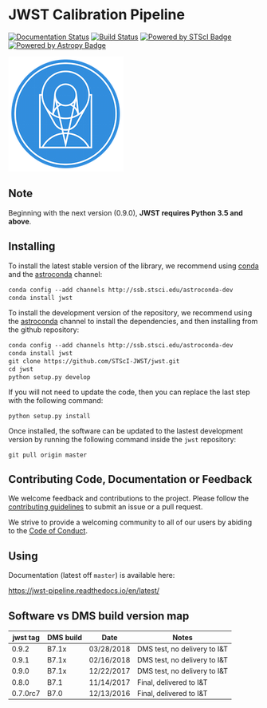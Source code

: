 JWST Calibration Pipeline
=========================
[![Documentation Status](https://readthedocs.org/projects/jwst-pipeline/badge/?version=latest)](http://jwst-pipeline.readthedocs.io/en/latest/?badge=latest)
[![Build Status](https://travis-ci.org/STScI-JWST/jwst.svg?branch=master)](https://travis-ci.org/STScI-JWST/jwst)
[![Powered by STScI Badge](https://img.shields.io/badge/powered%20by-STScI-blue.svg?colorA=707170&colorB=3e8ddd&style=flat)](http://www.stsci.edu)
[![Powered by Astropy Badge](http://img.shields.io/badge/powered%20by-AstroPy-orange.svg?style=flat)](http://www.astropy.org/)

![STScI Logo](docs/_static/stsci_logo.png)

Note
----
Beginning with the next version (0.9.0), **JWST requires Python 3.5 and above**.

Installing
----------

To install the latest stable version of the library, we recommend using [conda](https://conda.io/docs/index.html) and
the [astroconda](https://astroconda.readthedocs.io) channel:

    conda config --add channels http://ssb.stsci.edu/astroconda-dev
    conda install jwst

To install the development version of the repository, we recommend using the [astroconda](https://astroconda.readthedocs.io) channel
to install the dependencies, and then installing from the github repository:

    conda config --add channels http://ssb.stsci.edu/astroconda-dev
    conda install jwst
    git clone https://github.com/STScI-JWST/jwst.git
    cd jwst
    python setup.py develop

If you will not need to update the code, then you can replace the last step with the following command:

    python setup.py install

Once installed, the software can be updated to the lastest development version by running the following command inside the `jwst` 
repository:

    git pull origin master


Contributing Code, Documentation or Feedback
--------------------------------------------
We welcome feedback and contributions to the project. Please follow the [contributing guidelines](CONTRIBUTING.md) to submit an issue or a pull request.

We strive to provide a welcoming community to all of our users by abiding to the [Code of Conduct](CODE_OF_CONDUCT.md).

Using
-----

Documentation (latest off `master`) is available here:

https://jwst-pipeline.readthedocs.io/en/latest/


Software vs DMS build version map
---------------------------------

| jwst tag | DMS build |    Date    |          Notes               |
| -------- | --------- | ---------- | ---------------------------- |
|  0.9.2   |   B7.1x   | 03/28/2018 | DMS test, no delivery to I&T |
|  0.9.1   |   B7.1x   | 02/16/2018 | DMS test, no delivery to I&T |
|  0.9.0   |   B7.1x   | 12/22/2017 | DMS test, no delivery to I&T |
|  0.8.0   |   B7.1    | 11/14/2017 | Final, delivered to I&T      |
|  0.7.0rc7|   B7.0    | 12/13/2016 | Final, delivered to I&T      |
